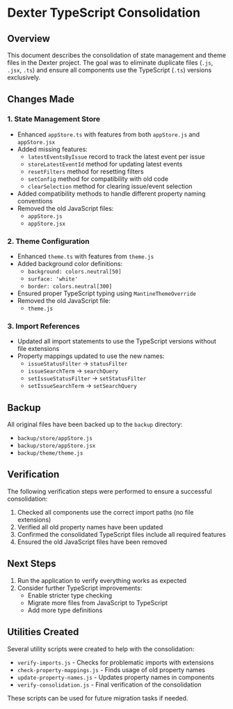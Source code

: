 # Dexter TypeScript Consolidation

## Overview

This document describes the consolidation of state management and theme files in the Dexter project. The goal was to eliminate duplicate files (`.js`, `.jsx`, `.ts`) and ensure all components use the TypeScript (`.ts`) versions exclusively.

## Changes Made

### 1. State Management Store

- Enhanced `appStore.ts` with features from both `appStore.js` and `appStore.jsx`
- Added missing features:
  - `latestEventsByIssue` record to track the latest event per issue
  - `storeLatestEventId` method for updating latest events
  - `resetFilters` method for resetting filters
  - `setConfig` method for compatibility with old code
  - `clearSelection` method for clearing issue/event selection
- Added compatibility methods to handle different property naming conventions
- Removed the old JavaScript files:
  - `appStore.js`
  - `appStore.jsx`

### 2. Theme Configuration

- Enhanced `theme.ts` with features from `theme.js`
- Added background color definitions:
  - `background: colors.neutral[50]`
  - `surface: 'white'`
  - `border: colors.neutral[300]`
- Ensured proper TypeScript typing using `MantineThemeOverride`
- Removed the old JavaScript file:
  - `theme.js`

### 3. Import References

- Updated all import statements to use the TypeScript versions without file extensions
- Property mappings updated to use the new names:
  - `issueStatusFilter` → `statusFilter`
  - `issueSearchTerm` → `searchQuery`
  - `setIssueStatusFilter` → `setStatusFilter`
  - `setIssueSearchTerm` → `setSearchQuery`

## Backup

All original files have been backed up to the `backup` directory:

- `backup/store/appStore.js`
- `backup/store/appStore.jsx`
- `backup/theme/theme.js`

## Verification

The following verification steps were performed to ensure a successful consolidation:

1. Checked all components use the correct import paths (no file extensions)
2. Verified all old property names have been updated
3. Confirmed the consolidated TypeScript files include all required features
4. Ensured the old JavaScript files have been removed

## Next Steps

1. Run the application to verify everything works as expected
2. Consider further TypeScript improvements:
   - Enable stricter type checking
   - Migrate more files from JavaScript to TypeScript
   - Add more type definitions

## Utilities Created

Several utility scripts were created to help with the consolidation:

- `verify-imports.js` - Checks for problematic imports with extensions
- `check-property-mappings.js` - Finds usage of old property names
- `update-property-names.js` - Updates property names in components
- `verify-consolidation.js` - Final verification of the consolidation

These scripts can be used for future migration tasks if needed.
